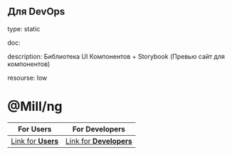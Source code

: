 ## Для DevOps

type: static

doc: 

description: Библиотека UI Компонентов +  Storybook (Превью сайт для компонентов)

resourse: low

# @Mill/ng

| For Users     | For Developers| 
| ------------- |:-------------:| 
| [Link for **Users**](./README_users.md)| [Link for **Developers**](./README_developers.md) | 
